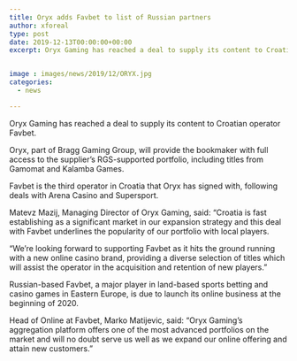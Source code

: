 ```yaml
---
title: Oryx adds Favbet to list of Russian partners
author: xforeal 
type: post
date: 2019-12-13T00:00:00+00:00
excerpt: Oryx Gaming has reached a deal to supply its content to Croatian operator Favbet


image : images/news/2019/12/ORYX.jpg
categories:
  - news

---
```

Oryx Gaming has reached a deal to supply its content to Croatian operator Favbet.

Oryx, part of Bragg Gaming Group, will provide the bookmaker with full access to the supplier&rsquo;s RGS-supported portfolio, including titles from Gamomat and Kalamba Games.

Favbet is the third operator in Croatia that Oryx has signed with, following deals with Arena Casino and Supersport.

Matevz Mazij, Managing Director of Oryx Gaming, said: &ldquo;Croatia is fast establishing as a significant market in our expansion strategy and this deal with Favbet underlines the popularity of our portfolio with local players.&nbsp;

&ldquo;We&rsquo;re looking forward to supporting Favbet as it hits the ground running with a new online casino brand, providing a diverse selection of titles which will assist the operator in the acquisition and retention of new players.&rdquo;&nbsp;

Russian-based Favbet, a major player in land-based sports betting and casino games in Eastern Europe, is due to launch its online business at the beginning of 2020.

Head of Online at Favbet, Marko Matijevic, said: &ldquo;Oryx Gaming&rsquo;s aggregation platform offers one of the most advanced portfolios on the market and will no doubt serve us well as we expand our online offering and attain new customers.&rdquo;&nbsp;